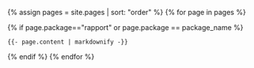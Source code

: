 {% assign pages = site.pages | sort: "order" %}
{% for page in pages %}
<!-- page.package == "global" or -->
{% if page.package=="rapport" or page.package == package_name %}
<!-- {{- page.path  | markdownify -}} -->
    {{- page.content | markdownify -}}
  {% endif %}
{% endfor %}

